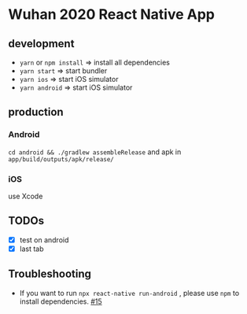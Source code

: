 # Wuhan 2020 React Native App

## development

* `yarn` or `npm install` => install all dependencies
* `yarn start` => start bundler
* `yarn ios` => start iOS simulator
* `yarn android` => start iOS simulator

## production

### Android

`cd android && ./gradlew assembleRelease` and apk in `app/build/outputs/apk/release/`


### iOS

use Xcode

## TODOs

* [x] test on android
* [x] last tab

## Troubleshooting

- If you want to run `npx react-native run-android` , please use `npm` to install dependencies. [#15](https://github.com/wuhan2020/wuhan2020-frontend-react-native-app/issues/15#issue-573587936)
